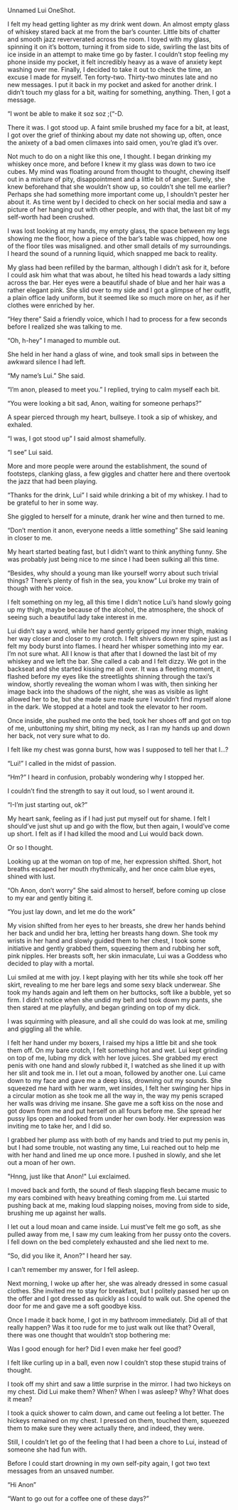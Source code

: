 Unnamed Lui OneShot.

I felt my head getting lighter as my drink went down. An almost empty glass of whiskey stared back at me from the bar’s counter. Little bits of chatter and smooth jazz reververated across the room. I toyed with my glass, spinning it on it’s bottom, turning it from side to side, swirling the last bits of ice inside in an attempt to make time go by faster. I couldn’t stop feeling my phone inside my pocket, it felt incredibly heavy as a wave of anxiety kept washing over me. Finally, I decided to take it out to check the time, an excuse I made for myself. Ten forty-two. Thirty-two minutes late and no new messages.
I put it back in my pocket and asked for another drink. I didn’t touch my glass for a bit, waiting for something, anything. Then, I got a message.

“I wont be able to make it soz soz ;(“-D.

There it was. I got stood up. A faint smile brushed my face for a bit, at least, I got over the grief of thinking about my date not showing up, often, once the anixety of a bad omen climaxes into said omen, you’re glad it’s over.

Not much to do on a night like this one, I thought. I began drinking my whiskey once more, and before I knew it my glass was down to two ice cubes. My mind was floating around from thought to thought, chewing itself out in a mixture of pity, disappointment and a little bit of anger. Surely, she knew beforehand that she wouldn’t show up, so couldn’t she tell me earlier? Perhaps she had something more important come up, I shouldn’t pester her about it. As time went by I decided to check on her social media and saw a picture of her hanging out with other people, and with that, the last bit of my self-worth had been crushed.

I was lost looking at my hands, my empty glass, the space between my legs showing me the floor, how a piece of the bar’s table was chipped, how one of the floor tiles was misaligned. and other small details of my surroundings. I heard the sound of a running liquid, which snapped me back to reality.

My glass had been refilled by the barman, although I didn’t ask for it, before I could ask him what that was about, he tilted his head towards a lady sitting across the bar. Her eyes were a beautiful shade of blue and her hair was a rather elegant pink. She slid over to my side and I got a glimpse of her outfit, a plain office lady uniform, but it seemed like so much more on her, as if her clothes were enriched by her.

“Hey there” Said a friendly voice, which I had to process for a few seconds before I realized she was talking to me.

“Oh, h-hey” I managed to mumble out.

She held in her hand a glass of wine, and took small sips in between the awkward silence I had left.

“My name’s Lui.” She said.

“I’m anon, pleased to meet you.” I replied, trying to calm myself each bit.

“You were looking a bit sad, Anon, waiting for someone perhaps?” 

A spear pierced through my heart, bullseye. I took a sip of whiskey, and exhaled.

“I was, I got stood up” I said almost shamefully.

“I see” Lui said.

More and more people were around the establishment, the sound of footsteps, clanking glass, a few giggles and chatter here and there overtook the jazz that had been playing.

“Thanks for the drink, Lui” I said while drinking a bit of my whiskey. I had to be grateful to her in some way.

She giggled to herself for a minute, drank her wine and then turned to me.

“Don’t mention it anon, everyone needs a little something” She said leaning in closer to me.

My heart started beating fast, but I didn’t want to think anything funny. She was probably just being nice to me since I had been sulking all this time. 

“Besides, why should a young man like yourself worry about such trivial things? There’s plenty of fish in the sea, you know” Lui broke my train of though with her voice.

I felt something on my leg, all this time I didn’t notice Lui’s hand slowly going up my thigh, maybe because of the alcohol, the atmosphere, the shock of seeing such a beautiful lady take interest in me.

Lui didn’t say a word, while her hand gently gripped my inner thigh, making her way closer and closer to my crotch. I felt shivers down my spine just as I felt my body burst into flames. I heard her whisper something into my ear. I’m not sure what. All I know is that after that I downed the last bit of my whiskey and we left the bar. She called a cab and I felt dizzy. We got in the backseat and she started kissing me all over. It was a fleeting moment, it flashed before my eyes like the streetlights shinning through the taxi’s window, shortly revealing the woman whom I was with, then sinking her image back into the shadows of the night, she was as visible as light allowed her to be, but she made sure made sure I wouldn’t find myself alone in the dark. We stopped at a hotel and took the elevator to her room.

Once inside, she pushed me onto the bed, took her shoes off and got on top of me, unbuttoning my shirt, biting my neck, as I ran my hands up and down her back, not very sure what to do.

I felt like my chest was gonna burst, how was I supposed to tell her that I…?

“Lui!” I called in the midst of passion.

“Hm?” I heard in confusion, probably wondering why I stopped her.

I couldn’t find the strength to say it out loud, so I went around it.

“I-I’m just starting out, ok?”

My heart sank, feeling as if I had just put myself out for shame. I felt I should’ve just shut up and go with the flow, but then again, I would’ve come up short. I felt as if I had killed the mood and Lui would back down.

Or so I thought.

Looking up at the woman on top of me, her expression shifted. Short, hot breaths escaped her mouth rhythmically, and her once calm blue eyes, shined with lust.

“Oh Anon, don’t worry” She said almost to herself, before coming up close to my ear and gently biting it.

“You just lay down, and let me do the work”


My vision shifted from her eyes to her breasts, she drew her hands behind her back and undid her bra, letting her breasts hang down. She took my wrists in her hand and slowly guided them to her chest, I took some initiative and gently grabbed them, squeezing them and rubbing her soft, pink nipples. Her breasts soft, her skin inmaculate, Lui was a Goddess who decided to play with a mortal.

Lui smiled at me with joy. I kept playing with her tits while she took off her skirt, revealing to me her bare legs and some sexy black underwear. She took my hands again and left them on her buttocks, soft like a bubble, yet so firm. I didn’t notice when she undid my belt and took down my pants, she then stared at me playfully, and began grinding on top of my dick.

I was squirming with pleasure, and all she could do was look at me, smiling and giggling all the while.

I felt her hand under my boxers, I raised my hips a little bit and she took them off. On my bare crotch, I felt something hot and wet. Lui kept grinding on top of me, lubing my dick with her love juices. She grabbed my erect penis with one hand and slowly rubbed it, I watched as she lined it up with her slit and took me in. I let out a moan, followed by another one. Lui came down to my face and gave me a deep kiss, drowning out my sounds.
She squeezed me hard with her warm, wet insides, I felt her swinging her hips in a circular motion as she took me all the way in, the way my penis scraped her walls was driving me insane. She gave me a soft kiss on the nose and got down from me and put herself on all fours before me. She spread her pussy lips open and looked from under her own body. Her expression was inviting me to take her, and I did so.

I grabbed her plump ass with both of my hands and tried to put my penis in, but I had some trouble, not wasting any time, Lui reached out to help me with her hand and lined me up once more. I pushed in slowly, and she let out a moan of her own. 

"Hnng, just like that Anon!" Lui exclaimed. 

I moved back and forth, the sound of flesh slapping flesh became music to my ears combined with heavy breathing coming from me. Lui started pushing back at me, making loud slapping noises, moving from side to side, brushing me up against her walls.

I let out a loud moan and came inside. Lui must’ve felt me go soft, as she pulled away from me, I saw my cum leaking from her pussy onto the covers. I fell down on the bed completely exhausted and she lied next to me.

“So, did you like it, Anon?” I heard her say.

I can’t remember my answer, for I fell asleep.

Next morning, I woke up after her, she was already dressed in some casual clothes. She invited me to stay for breakfast, but I politely passed her up on the offer and I got dressed as quickly as I could to walk out. She opened the door for me and gave me a soft goodbye kiss.

Once I made it back home, I got in my bathroom immediately. Did all of that really happen? Was it too rude for me to just walk out like that? Overall, there was one thought that wouldn’t stop bothering me:

Was I good enough for her? Did I even make her feel good?

I felt like curling up in a ball, even now I couldn’t stop these stupid trains of thought.

I took off my shirt and saw a little surprise in the mirror. I had two hickeys on my chest. Did Lui make them? When? When I was asleep? Why? What does it mean?

I took a quick shower to calm down, and came out feeling a lot better. The hickeys remained on my chest. I pressed on them, touched them, squeezed them to make sure they were actually there, and indeed, they were.

Still, I couldn’t let go of the feeling that I had been a chore to Lui, instead of someone she had fun with.

Before I could start drowning in my own self-pity again, I got two text messages from an unsaved number.

“Hi Anon”

“Want to go out for a coffee one of these days?”